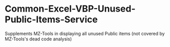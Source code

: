 # Common-Excel-VBP-Unused-Public-Items-Service
 Supplements MZ-Tools in displaying all unused Public items (not covered by MZ-Tools's dead code analysis)
